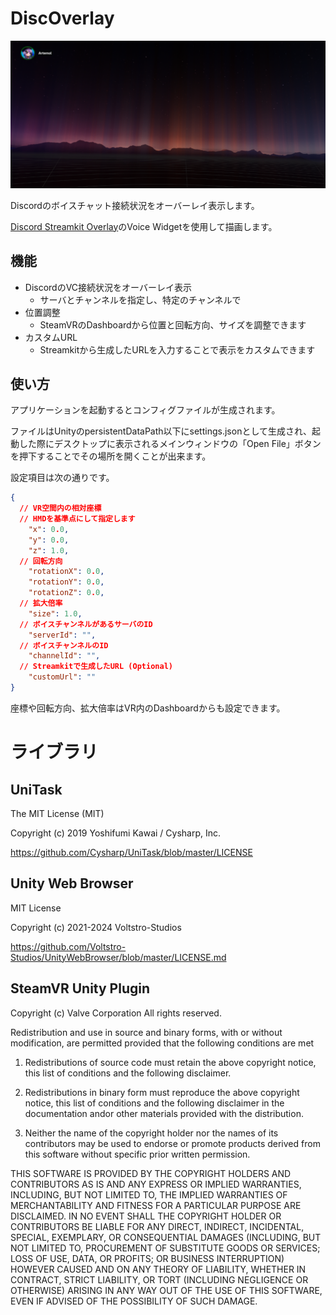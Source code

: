 # DiscOverlay

![Screenshot](./docs/screenshot.png)

Discordのボイスチャット接続状況をオーバーレイ表示します。

[Discord Streamkit Overlay](https://streamkit.discord.com/overlay)のVoice Widgetを使用して描画します。

## 機能

- DiscordのVC接続状況をオーバーレイ表示
  - サーバとチャンネルを指定し、特定のチャンネルで
- 位置調整
  - SteamVRのDashboardから位置と回転方向、サイズを調整できます
- カスタムURL
  - Streamkitから生成したURLを入力することで表示をカスタムできます

## 使い方

アプリケーションを起動するとコンフィグファイルが生成されます。

ファイルはUnityのpersistentDataPath以下にsettings.jsonとして生成され、起動した際にデスクトップに表示されるメインウィンドウの「Open File」ボタンを押下することでその場所を開くことが出来ます。

設定項目は次の通りです。

```json
{
  // VR空間内の相対座標
  // HMDを基準点にして指定します
    "x": 0.0,
    "y": 0.0,
    "z": 1.0,
  // 回転方向
    "rotationX": 0.0,
    "rotationY": 0.0,
    "rotationZ": 0.0,
  // 拡大倍率
    "size": 1.0,
  // ボイスチャンネルがあるサーバのID
    "serverId": "",
  // ボイスチャンネルのID
    "channelId": "",
  // Streamkitで生成したURL (Optional)
    "customUrl": ""
}
```

座標や回転方向、拡大倍率はVR内のDashboardからも設定できます。

# ライブラリ

## UniTask

The MIT License (MIT)

Copyright (c) 2019 Yoshifumi Kawai / Cysharp, Inc.

https://github.com/Cysharp/UniTask/blob/master/LICENSE

## Unity Web Browser

MIT License

Copyright (c) 2021-2024 Voltstro-Studios

https://github.com/Voltstro-Studios/UnityWebBrowser/blob/master/LICENSE.md

## SteamVR Unity Plugin

Copyright (c) Valve Corporation
All rights reserved.

Redistribution and use in source and binary forms, with or without modification,
are permitted provided that the following conditions are met

1. Redistributions of source code must retain the above copyright notice, this
list of conditions and the following disclaimer.

2. Redistributions in binary form must reproduce the above copyright notice,
this list of conditions and the following disclaimer in the documentation andor
other materials provided with the distribution.

3. Neither the name of the copyright holder nor the names of its contributors
may be used to endorse or promote products derived from this software without
specific prior written permission.

THIS SOFTWARE IS PROVIDED BY THE COPYRIGHT HOLDERS AND CONTRIBUTORS AS IS AND
ANY EXPRESS OR IMPLIED WARRANTIES, INCLUDING, BUT NOT LIMITED TO, THE IMPLIED
WARRANTIES OF MERCHANTABILITY AND FITNESS FOR A PARTICULAR PURPOSE ARE
DISCLAIMED. IN NO EVENT SHALL THE COPYRIGHT HOLDER OR CONTRIBUTORS BE LIABLE FOR
ANY DIRECT, INDIRECT, INCIDENTAL, SPECIAL, EXEMPLARY, OR CONSEQUENTIAL DAMAGES
(INCLUDING, BUT NOT LIMITED TO, PROCUREMENT OF SUBSTITUTE GOODS OR SERVICES;
LOSS OF USE, DATA, OR PROFITS; OR BUSINESS INTERRUPTION) HOWEVER CAUSED AND ON
ANY THEORY OF LIABILITY, WHETHER IN CONTRACT, STRICT LIABILITY, OR TORT
(INCLUDING NEGLIGENCE OR OTHERWISE) ARISING IN ANY WAY OUT OF THE USE OF THIS
SOFTWARE, EVEN IF ADVISED OF THE POSSIBILITY OF SUCH DAMAGE.
